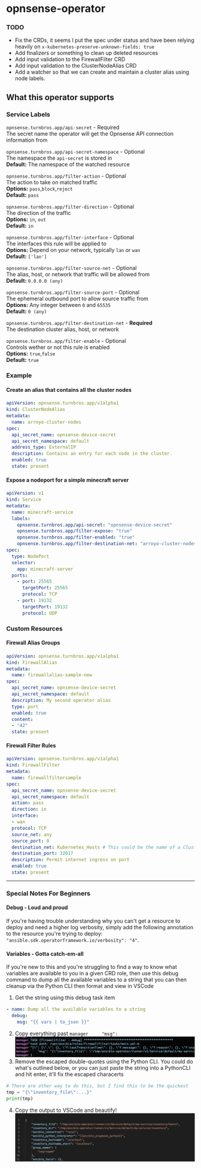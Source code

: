 # opnsense-operator

### TODO
- Fix the CRDs, it seems I put the spec under status and have been relying heavily on `x-kubernetes-preserve-unknown-fields: true`
- Add finalizers or something to clean up deleted resources
- Add input validation to the FirewallFilter CRD
- Add input validation to the ClusterNodeAlias CRD
- Add a watcher so that we can create and maintain a cluster alias using node labels.

## What this operator supports
### Service Labels
`opnsense.turnbros.app/api-secret` - Required \
The secret name the operator will get the Opnsense API connection information from

`opnsense.turnbros.app/api-secret-namespace` - Optional \
The namespace the `api-secret` is stored in \
**Default:** The namespace of the watched resource

`opnsense.turnbros.app/filter-action` - Optional \
The action to take on matched traffic \
**Options:** `pass`,`block`,`reject` \
**Default:** `pass`

`opnsense.turnbros.app/filter-direction` - Optional \
The direction of the traffic \
**Options:** `in`, `out` \
**Default:** `in`

`opnsense.turnbros.app/filter-interface` - Optional \
The interfaces this rule will be applied to \
**Options:** Depend on your network, typically `lan` or `wan` \
**Default:** `['lan']`

`opnsense.turnbros.app/filter-source-net` - Optional \
The alias, host, or network that traffic will be allowed from\
**Default:** `0.0.0.0 (any)`

`opnsense.turnbros.app/filter-source-port` - Optional \
The ephemeral outbound port to allow source traffic from \
**Options:** Any integer between `0` and `65535` \
**Default:** `0 (any)`

`opnsense.turnbros.app/filter-destination-net` - **Required** \
The destination cluster alias, host, or network

`opnsense.turnbros.app/filter-enable` - Optional \
Controls wether or not this rule is enabled \
**Options:** `true`,`false` \
**Default:** `true`

### Example

#### Create an alias that contains all the cluster nodes
```yaml
apiVersion: opnsense.turnbros.app/v1alpha1
kind: ClusterNodeAlias
metadata:
  name: arroyo-cluster-nodes
spec:
  api_secret_name: opnsense-device-secret
  api_secret_namespace: default
  address_type: ExternalIP
  description: Contains an entry for each node in the cluster.
  enabled: true
  state: present
```

#### Expose a nodeport for a simple minecraft server
```yaml
apiVersion: v1
kind: Service
metadata:
  name: minecraft-service
  labels:
    opnsense.turnbros.app/api-secret: "opnsense-device-secret"
    opnsense.turnbros.app/filter-expose: "true"
    opnsense.turnbros.app/filter-enabled: "true"
    opnsense.turnbros.app/filter-destination-net: "arroyo-cluster-nodes"
spec:
  type: NodePort
  selector:
    app: minecraft-server
  ports:
    - port: 25565
      targetPort: 25565
      protocol: TCP
    - port: 19132
      targetPort: 19132
      protocol: UDP
```

### Custom Resources
#### Firewall Alias Groups
```yaml
apiVersion: opnsense.turnbros.app/v1alpha1
kind: FirewallAlias
metadata:
  name: firewallalias-sample-new
spec:
  api_secret_name: opnsense-device-secret
  api_secret_namespace: default
  description: My second operator alias
  type: port
  enabled: true
  content:
  - "42"
  state: present
```
#### Firewall Filter Rules
```yaml
apiVersion: opnsense.turnbros.app/v1alpha1
kind: FirewallFilter
metadata:
  name: firewallfiltersample
spec:
  api_secret_name: opnsense-device-secret
  api_secret_namespace: default
  action: pass
  direction: in
  interface:
  - wan
  protocol: TCP
  source_net: any
  source_port: 0
  destination_net: Kubernetes_Hosts # This could be the name of a ClusterNodeAlias resource
  destination_port: 32017
  description: Permit internet ingress on port
  enabled: true
  state: present
```

---

### Special Notes For Beginners
#### Debug - Loud and proud
If you're having trouble understanding why you can't get a resource to deploy and need a 
higher log verbosity, simply add the following annotation to the resource you're
trying to deploy: `"ansible.sdk.operatorframework.io/verbosity": "4"`. 

#### Variables - Gotta catch-em-all
If you're new to this and you're struggling to find a way to know what
variables are available to you in a given CRD role, then use this debug command to dump all the available variables
to a string that you can then cleanup via the Python CLI then format and view in VSCode

1. Get the string using this debug task item
```yaml
- name: Dump all the available variables to a string
  debug:
    msg: "{{ vars | to_json }}"
```
2. Copy everything past `manager     "msg":`
![Screenshot](docs/images/debug-example.png)
3. Remove the escaped double-quotes using the Python CLI. You could do what's outlined below, or you can just paste the string into a PythonCLI and hit enter, it'll fix the escaped characerts
```python
# There are other way to do this, but I find this to be the quickest
tmp = "{\"inventory_file\":...}"
print(tmp)
```
4. Copy the output to VSCode and beautify!
![Screenshot](docs/images/vscode-example.png)